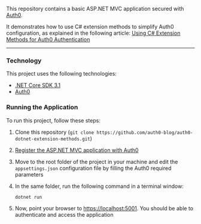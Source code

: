 This repository contains a basic ASP.NET MVC application secured with [Auth0](https://auth0.com/).

It demonstrates how to use C# extension methods to simplify Auth0 configuration, as explained in the following article: [Using C# Extension Methods for Auth0 Authentication](https://auth0.com/blog/using-csharp-extension-methods-for-auth0-authentication/)

---
### Technology

This project uses the following technologies:

- [.NET Core SDK 3.1](https://dotnet.microsoft.com/download/dotnet-core/3.1)
- [Auth0](https://auth0.com/)

### Running the Application

To run this project, follow these steps:

1. Clone this repository (`git clone https://github.com/auth0-blog/auth0-dotnet-extension-methods.git`)

2. [Register the ASP.NET MVC application with Auth0](https://auth0.com/blog/using-csharp-extension-methods-for-auth0-authentication/#Registering.the.web.app.with.Auth0)

3. Move to the root folder of the project in your machine and edit the `appsettings.json` configuration file by filling the Auth0 required parameters

4. In the same folder, run the following command in a terminal window:

   ```shell
   dotnet run
   ```

7. Now, point your browser to [https://localhost:5001](https://localhost:5001/). You should be able to authenticate and access the application

